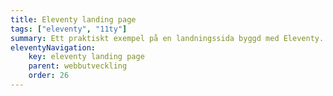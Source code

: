 ```yaml
---
title: Eleventy landing page
tags: ["eleventy", "11ty"]
summary: Ett praktiskt exempel på en landningssida byggd med Eleventy.
eleventyNavigation:
    key: eleventy landing page
    parent: webbutveckling
    order: 26
---
```


